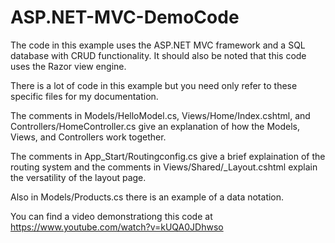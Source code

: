 # ASP.NET-MVC-DemoCode
The code in this example uses the ASP.NET MVC framework and a SQL database with CRUD functionality. It should also be noted that this code uses the Razor view engine.

There is a lot of code in this example but you need only refer to these specific files for my documentation.

The comments in Models/HelloModel.cs, Views/Home/Index.cshtml, and Controllers/HomeController.cs give an explanation of how the Models, Views, and Controllers work together.

The comments in App_Start/Routingconfig.cs give a brief explaination of the routing system and the comments in Views/Shared/_Layout.cshtml explain the versatility of the layout page.

Also in Models/Products.cs there is an example of a data notation.

You can find a video demonstrationg this code at https://www.youtube.com/watch?v=kUQA0JDhwso
